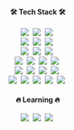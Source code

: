 <h4 align="center">🛠 Tech Stack 🛠</h4>

<!-- Languages -->
<div align="center">
  <img src="https://img.shields.io/badge/JavaScript-F7DF1E?style=flat-square&logo=JavaScript&logoColor=black">&nbsp;
  <img src="https://img.shields.io/badge/TypeScript-3178C6?style=flat-square&logo=TypeScript&logoColor=white">&nbsp;
  <img src="https://img.shields.io/badge/Java-007396?style=flat-square&logo=Java&logoColor=white">&nbsp;
</div>

<!-- JS Back-End -->
<div align="center">
  <img src="https://img.shields.io/badge/Node.js-339933?style=flat-square&logo=Node.js&logoColor=white">&nbsp;
  <img src="https://img.shields.io/badge/Express-000000?style=flat-square&logo=Express&logoColor=white">&nbsp;
  <img src="https://img.shields.io/badge/NestJS-E0234E?style=flat-square&logo=NestJS&logoColor=white">&nbsp;
</div>

<!-- Java Back-End -->
<div align="center">
  <img src="https://img.shields.io/badge/Spring Boot-6DB33F?style=flat-square&logo=SpringBoot&logoColor=white">&nbsp;
  <img src="https://img.shields.io/badge/Hibernate-59666C?style=flat-square&logo=Hibernate&logoColor=white">&nbsp;
  <img src="https://img.shields.io/badge/Spring Security-6DB33F?style=flat-square&logo=SpringSecurity&logoColor=white">&nbsp;
</div>

<!-- Front-End -->
<div align="center">
  <img src="https://img.shields.io/badge/React-61DAFB?style=flat-square&logo=React&logoColor=black">&nbsp;
  <img src="https://img.shields.io/badge/Redux-764ABC?style=flat-square&logo=Redux&logoColor=white">&nbsp;
  <img src="https://img.shields.io/badge/Sass-CC6699?style=flat-square&logo=Sass&logoColor=white">&nbsp;
  <img src="https://img.shields.io/badge/CSS in JS-DB7093?style=flat-square&logo=StyledComponents&logoColor=white">&nbsp;
</div>

<!-- DB & Server -->
<div align="center">
  <img src="https://img.shields.io/badge/MySQL-4479A1?style=flat-square&logo=MySQL&logoColor=white">&nbsp;
  <img src="https://img.shields.io/badge/Docker-2496ED?style=flat-square&logo=Docker&logoColor=white">&nbsp;
  <img src="https://img.shields.io/badge/Ubuntu-E95420?style=flat-square&logo=Ubuntu&logoColor=white">&nbsp;
  <img src="https://img.shields.io/badge/AWS-232F3E?style=flat-square&logo=amazonaws&logoColor=white">&nbsp;
</div>

<!-- Dev Tools -->
<div align="center">
  <img src="https://img.shields.io/badge/Git-F05032?style=flat-square&logo=Git&logoColor=white">&nbsp;
  <img src="https://img.shields.io/badge/GitHub-181717?style=flat-square&logo=GitHub&logoColor=white">&nbsp;
  <img src="https://img.shields.io/badge/Notion-000000?style=flat-square&logo=Notion&logoColor=white">&nbsp;
  <img src="https://img.shields.io/badge/Figma-222222?style=flat-square&logo=Figma&logoColor=white">&nbsp;
  <img src="https://img.shields.io/badge/Swagger-85EA2D?style=flat-square&logo=Swagger&logoColor=black">&nbsp;
</div>

<h4 align="center">🔥 Learning 🔥</h4>

<div align="center">
  <img src="https://img.shields.io/badge/Webpack-8DD6F9?style=flat-square&logo=Webpack&logoColor=black">&nbsp;
  <img src="https://img.shields.io/badge/Jira-0052CC?style=flat-square&logo=Jira&logoColor=white">&nbsp;
  <img src="https://img.shields.io/badge/Notion-000000?style=flat-square&logo=Notion&logoColor=white">&nbsp;
</div>

<!--
**m-dzn/m-dzn** is a ✨ _special_ ✨ repository because its `README.md` (this file) appears on your GitHub profile.

Here are some ideas to get you started:

- 🔭 I’m currently working on ...
- 🌱 I’m currently learning ...
- 👯 I’m looking to collaborate on ...
- 🤔 I’m looking for help with ...
- 💬 Ask me about ...
- 📫 How to reach me: ...
- 😄 Pronouns: ...
- ⚡ Fun fact: ...
-->
